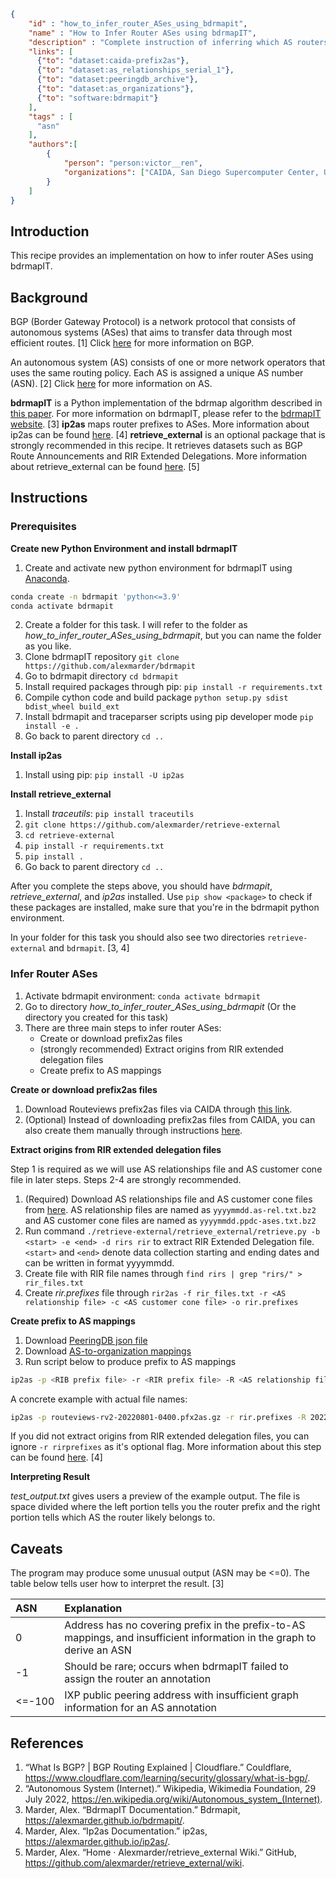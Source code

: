 
~~~json
{
    "id" : "how_to_infer_router_ASes_using_bdrmapit",
    "name" : "How to Infer Router ASes using bdrmapIT",
    "description" : "Complete instruction of inferring which AS routers belong to",
    "links": [
      {"to": "dataset:caida-prefix2as"},
      {"to": "dataset:as_relationships_serial_1"},
      {"to": "dataset:peeringdb_archive"},
      {"to": "dataset:as_organizations"},
      {"to": "software:bdrmapit"}
    ],
    "tags" : [
      "asn"
    ],
    "authors":[
        {
            "person": "person:victor__ren",
            "organizations": ["CAIDA, San Diego Supercomputer Center, University of California San Diego"]
        }
    ]
}
~~~

## Introduction
This recipe provides an implementation on how to infer router ASes using bdrmapIT.

## Background
BGP (Border Gateway Protocol) is a network protocol that consists of autonomous systems (ASes) that aims to transfer data through most efficient routes. [1] 
Click [here](https://www.cloudflare.com/learning/security/glossary/what-is-bgp/) for more information on BGP.

An autonomous system (AS) consists of one or more network operators that uses the same routing policy. Each AS is assigned a unique AS number (ASN). [2] 
Click [here](https://en.wikipedia.org/wiki/Autonomous_system_(Internet)) for more information on AS.

**bdrmapIT** is a Python implementation of the bdrmap algorithm described in [this paper](https://www.caida.org/catalog/papers/2016_bdrmap/bdrmap.pdf).
For more information on bdrmapIT, please refer to the [bdrmapIT website](https://alexmarder.github.io/bdrmapit/). [3]
**ip2as** maps router prefixes to ASes. More information about ip2as can be found [here](https://alexmarder.github.io/ip2as/). [4]
**retrieve_external** is an optional package that is strongly recommended in this recipe. It retrieves datasets such as BGP Route Announcements and RIR Extended Delegations. More information about retrieve_external can be found [here](https://github.com/alexmarder/retrieve_external/wiki). [5]  

## Instructions
### Prerequisites
**Create new Python Environment and install bdrmapIT**
1. Create and activate new python environment for bdrmapIT using [Anaconda](https://www.anaconda.com/products/distribution).

~~~bash
conda create -n bdrmapit 'python<=3.9'
conda activate bdrmapit
~~~

2. Create a folder for this task. I will refer to the folder as *how_to_infer_router_ASes_using_bdrmapit*, but you can name the folder as you like.
3. Clone bdrmapIT repository `git clone https://github.com/alexmarder/bdrmapit`
4. Go to bdrmapit directory `cd bdrmapit`
5. Install required packages through pip: `pip install -r requirements.txt`
6. Compile cython code and build package `python setup.py sdist bdist_wheel build_ext`
7. Install bdrmapit and traceparser scripts using pip developer mode `pip install -e .`
8. Go back to parent directory `cd ..`

**Install ip2as**
1. Install using pip: `pip install -U ip2as`

**Install retrieve_external**
1. Install *traceutils*: `pip install traceutils`
2. `git clone https://github.com/alexmarder/retrieve-external`
3. `cd retrieve-external`
4. `pip install -r requirements.txt`
5. `pip install .`
6. Go back to parent directory `cd ..`

After you complete the steps above, you should have *bdrmapit*, *retrieve_external*, and *ip2as* installed. Use `pip show <package>` to check if these packages are installed, make sure that you're in the bdrmapit python environment.

In your folder for this task you should also see two directories `retrieve-external` and `bdrmapit`. [3, 4] 

### Infer Router ASes
1. Activate bdrmapit environment: `conda activate bdrmapit`
2. Go to directory *how_to_infer_router_ASes_using_bdrmapit* (Or the directory you created for this task)
3. There are three main steps to infer router ASes:
   - Create or download prefix2as files
   - (strongly recommended) Extract origins from RIR extended delegation files
   - Create prefix to AS mappings

**Create or download prefix2as files**
1. Download Routeviews prefix2as files via CAIDA through [this link](https://publicdata.caida.org/datasets/routing/routeviews-prefix2as/). 
2. (Optional) Instead of downloading prefix2as files from CAIDA, you can also create them manually through instructions [here](https://alexmarder.github.io/ip2as/#extracting-origin-ases-from-ribs).

**Extract origins from RIR extended delegation files**

Step 1 is required as we will use AS relationships file and AS customer cone file in later steps. Steps 2-4 are strongly recommended.
1. (Required) Download AS relationships file and AS customer cone files from [here](https://publicdata.caida.org/datasets/as-relationships/serial-1/). AS relationship files are named as `yyyymmdd.as-rel.txt.bz2` and AS customer cone files are named as `yyyymmdd.ppdc-ases.txt.bz2`
2. Run command `./retrieve-external/retrieve_external/retrieve.py -b <start> -e <end> -d rirs rir` to extract RIR Extended Delegation file. `<start>` and `<end>` denote data collection starting and ending dates and can be written in format yyyymmdd.
3. Create file with RIR file names through `find rirs | grep "rirs/" > rir_files.txt` 
4. Create *rir.prefixes* file through `rir2as -f rir_files.txt -r <AS relationship file> -c <AS customer cone file> -o rir.prefixes`   

**Create prefix to AS mappings**
1. Download [PeeringDB json file](https://publicdata.caida.org/datasets/peeringdb-v2/)
2. Download [AS-to-organization mappings](https://publicdata.caida.org/datasets/as-organizations/)
3. Run script below to produce prefix to AS mappings

~~~bash
ip2as -p <RIB prefix file> -r <RIR prefix file> -R <AS relationship file> -c <Customer Cone file> -a <AS to organization mapping file> -P <peeringdb file> -o <output file>
~~~

A concrete example with actual file names:

~~~bash
ip2as -p routeviews-rv2-20220801-0400.pfx2as.gz -r rir.prefixes -R 20220801.as-rel.txt.bz2 -c 20220801.ppdc-ases.txt.bz2 -a 20220701.as-org2info.txt.gz -P peeringdb_2_dump_2021_12_31.json -o ip2as.prefixes
~~~

If you did not extract origins from RIR extended delegation files, you can ignore `-r rirprefixes` as it's optional flag.
More information about this step can be found [here](https://alexmarder.github.io/ip2as/#prefix-to-as). [4]

**Interpreting Result**

*test_output.txt* gives users a preview of the example output. The file is space divided where the left portion tells you the router prefix and the right portion tells which AS the router likely belongs to. 

## Caveats
The program may produce some unusual output (ASN may be <=0). The table below tells user how to interpret the result. [3]

| ASN    | Explanation                                                                                                             |
|:-------|:------------------------------------------------------------------------------------------------------------------------|
 | 0      | Address has no covering prefix in the prefix-to-AS mappings, and insufficient information in the graph to derive an ASN |
| -1     | Should be rare; occurs when bdrmapIT failed to assign the router an annotation                                          |
| <=-100 | IXP public peering address with insufficient graph information for an AS annotation                                     |

## References
1. “What Is BGP? | BGP Routing Explained | Cloudflare.” Couldflare, https://www.cloudflare.com/learning/security/glossary/what-is-bgp/. 
2. “Autonomous System (Internet).” Wikipedia, Wikimedia Foundation, 29 July 2022, https://en.wikipedia.org/wiki/Autonomous_system_(Internet). 
3. Marder, Alex. “BdrmapIT Documentation.” Bdrmapit, https://alexmarder.github.io/bdrmapit/. 
4. Marder, Alex. “Ip2as Documentation.” ip2as, https://alexmarder.github.io/ip2as/.
5. Marder, Alex. “Home · Alexmarder/retrieve_external Wiki.” GitHub, https://github.com/alexmarder/retrieve_external/wiki. 
